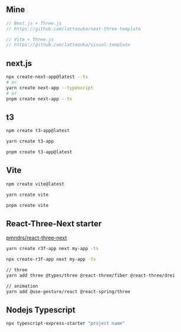 ## Mine

```typescript
// Next.js + Three.js
// https://github.com/latteouka/next-three-template

// Vite + Three.js
// https://github.com/latteouka/visual-template
```

## next.js

```bash
npx create-next-app@latest --ts
# or
yarn create next-app --typescript
# or
pnpm create next-app --ts
```

## t3

```bash
npm create t3-app@latest

yarn create t3-app

pnpm create t3-app@latest
```

## Vite

```bash
npm create vite@latest

yarn create vite

pnpm create vite

```

## React-Three-Next starter

[pmndrs/react-three-next](https://github.com/pmndrs/react-three-next)

```bash
yarn create r3f-app next my-app -ts

npx create-r3f-app next my-app -ts
```

```bash
// three
yarn add three @types/three @react-three/fiber @react-three/drei

// animation
yarn add @use-gesture/react @react-spring/three
```

## Nodejs Typescript

```bash
npx typescript-express-starter "project name"
```
